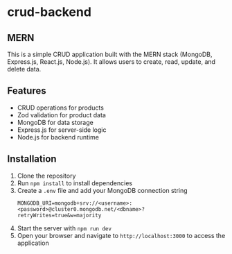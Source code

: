 # crud-backend

## MERN

This is a simple CRUD application built with the MERN stack (MongoDB, Express.js, React.js, Node.js). It allows users to create, read, update, and delete data.

## Features

- CRUD operations for products
- Zod validation for product data
- MongoDB for data storage
- Express.js for server-side logic
- Node.js for backend runtime

## Installation

1. Clone the repository
2. Run `npm install` to install dependencies
3. Create a `.env` file and add your MongoDB connection string
   ```
   MONGODB_URI=mongodb+srv://<username>:<password>@cluster0.mongodb.net/<dbname>?retryWrites=true&w=majority
   ```
4. Start the server with `npm run dev`
5. Open your browser and navigate to `http://localhost:3000` to access the application
